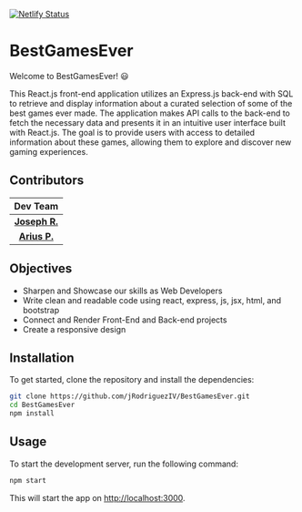 [![Netlify Status](https://api.netlify.com/api/v1/badges/a1b97b5e-e995-42b8-88a1-aacfdc19f34a/deploy-status)](https://app.netlify.com/sites/youtube-clone-504/deploys)
# BestGamesEver

Welcome to BestGamesEver! 😃

This React.js front-end application utilizes an Express.js back-end with SQL to retrieve and display information 
about a curated selection of some of the best games ever made. The application makes API calls to the back-end to 
fetch the necessary data and presents it in an intuitive user interface built with React.js. The goal is to provide
users with access to detailed information about these games, allowing them to explore and discover new gaming experiences.

## Contributors

| Dev Team |
| :--------------:
| [**Joseph R.**](https://github.com/jRodriguezIV)|
| [**Arius P.**](https://github.com/Ari-So-Irie)|

## Objectives

- Sharpen and Showcase our skills as Web Developers
- Write clean and readable code using react, express, js, jsx, html, and bootstrap
- Connect and Render Front-End and Back-end projects
- Create a responsive design

## Installation

To get started, clone the repository and install the dependencies:

```bash
git clone https://github.com/jRodriguezIV/BestGamesEver.git
cd BestGamesEver
npm install
```
## Usage

To start the development server, run the following command:

```bash
npm start
```
This will start the app on [http://localhost:3000](http://localhost:3000).
